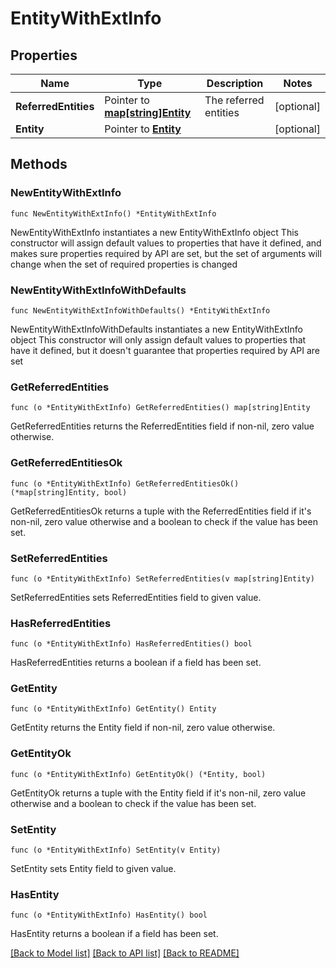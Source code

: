 # EntityWithExtInfo

## Properties

Name | Type | Description | Notes
------------ | ------------- | ------------- | -------------
**ReferredEntities** | Pointer to [**map[string]Entity**](Entity.md) | The referred entities | [optional] 
**Entity** | Pointer to [**Entity**](Entity.md) |  | [optional] 

## Methods

### NewEntityWithExtInfo

`func NewEntityWithExtInfo() *EntityWithExtInfo`

NewEntityWithExtInfo instantiates a new EntityWithExtInfo object
This constructor will assign default values to properties that have it defined,
and makes sure properties required by API are set, but the set of arguments
will change when the set of required properties is changed

### NewEntityWithExtInfoWithDefaults

`func NewEntityWithExtInfoWithDefaults() *EntityWithExtInfo`

NewEntityWithExtInfoWithDefaults instantiates a new EntityWithExtInfo object
This constructor will only assign default values to properties that have it defined,
but it doesn't guarantee that properties required by API are set

### GetReferredEntities

`func (o *EntityWithExtInfo) GetReferredEntities() map[string]Entity`

GetReferredEntities returns the ReferredEntities field if non-nil, zero value otherwise.

### GetReferredEntitiesOk

`func (o *EntityWithExtInfo) GetReferredEntitiesOk() (*map[string]Entity, bool)`

GetReferredEntitiesOk returns a tuple with the ReferredEntities field if it's non-nil, zero value otherwise
and a boolean to check if the value has been set.

### SetReferredEntities

`func (o *EntityWithExtInfo) SetReferredEntities(v map[string]Entity)`

SetReferredEntities sets ReferredEntities field to given value.

### HasReferredEntities

`func (o *EntityWithExtInfo) HasReferredEntities() bool`

HasReferredEntities returns a boolean if a field has been set.

### GetEntity

`func (o *EntityWithExtInfo) GetEntity() Entity`

GetEntity returns the Entity field if non-nil, zero value otherwise.

### GetEntityOk

`func (o *EntityWithExtInfo) GetEntityOk() (*Entity, bool)`

GetEntityOk returns a tuple with the Entity field if it's non-nil, zero value otherwise
and a boolean to check if the value has been set.

### SetEntity

`func (o *EntityWithExtInfo) SetEntity(v Entity)`

SetEntity sets Entity field to given value.

### HasEntity

`func (o *EntityWithExtInfo) HasEntity() bool`

HasEntity returns a boolean if a field has been set.


[[Back to Model list]](../README.md#documentation-for-models) [[Back to API list]](../README.md#documentation-for-api-endpoints) [[Back to README]](../README.md)


